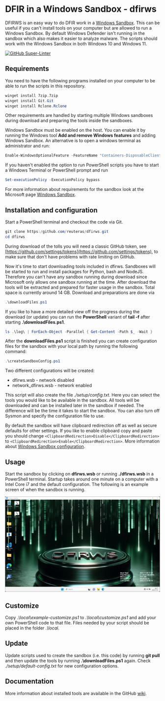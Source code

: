 # DFIR in a Windows Sandbox - dfirws

DFIRWS is an easy way to do DFIR work in a [Windows Sandbox][wsa]. This can be useful if you can't install tools on your computer but are allowed to run a Windows Sandbox. By default Windows Defender isn't running in the sandbox which also makes it easier to analyze malware. The scripts should work with the Windows Sandbox in both Windows 10 and Windows 11.

[![GitHub Super-Linter](https://github.com/reuteras/dfirws/actions/workflows/linter.yml/badge.svg)](https://github.com/marketplace/actions/super-linter)

## Requirements

You need to have the following programs installed on your computer to be able to run the scripts in this repository.

```PowerShell
winget install 7zip.7zip
winget install Git.Git
winget install Rclone.Rclone
```

Other requirements are handled by starting multiple Windows sandboxes during download and preparing the tools inside the sandboxes.

Windows Sandbox must be enabled on the host. You can enable it by running the Windows tool **Add and remove Windows features** and adding Windows Sandbox. An alternative is to open a windows terminal as administrator and run:

```PowerShell
Enable-WindowsOptionalFeature -FeatureName "Containers-DisposableClientVM" -All -Online
```

If you haven't enabled the option to run PowerShell scripts you have to start a Windows Terminal or PowerShell prompt and run

```PowerShell
Set-executionPolicy -ExecutionPolicy bypass
```

For more information about requirements for the sandbox look at the Microsoft page [Windows Sandbox][wsa].

## Installation and configuration

Start a PowerShell terminal and checkout the code via Git.

```PowerShell
git clone https:/github.com/reuteras/dfirws.git
cd dfirws
```

During download of the tolls you will need a classic GitHub token, see [https://github.com/settings/tokens](https://github.com/settings/tokens), to make sure that don't have problems with rate limiting on GitHub.

Now it's time to start downloading tools included in dfirws. Sandboxes will be started to run and install packages for Python, bash and NodeJS. Therefore you can't have any sandbox running during download since Microsoft only allows one sandbox running at the time. After download the tools will be extracted and prepared for faster usage in the sandbox.
Total space is currently around 14 GB. Download and preparations are done via

```PowerShell
.\downloadFiles.ps1
```

If you like to have a more detailed view off the progress during the download (or update) you can run the **PowerShell** variant of **tail -f** after starting **.\downloadFiles.ps1**.

```PowerShell
ls .\log\ | ForEach-Object -Parallel { Get-Content -Path $_ -Wait }
```

After the **downloadFiles.ps1** script is finished you can create configuration files for the sandbox with your local path by running the following command:

```PowerShell
.\createSandboxConfig.ps1
```

Two different configurations will be created:

- dfirws.wsb - network disabled
- network_dfirws.wsb - network enabled

This script will also create the file *./setup/config.txt*. Here you can select the tools you would like to be available in the sandbox. All tools will be downloaded and can be installed later in the sandbox if needed. The difference will be the time it takes to start the sandbox. You can also turn off Sysmon and specify the configuration file to use.

By default the sandbox will have clipboard redirection off as well as secure defaults for other settings. If you like to enable clipboard copy and paste you should change `<ClipboardRedirection>Disable</ClipboardRedirection>` to `<ClipboardRedirection>Enable</ClipboardRedirection>`. More information about [Windows Sandbox configuration][wsc].

## Usage

Start the sandbox by clicking on **dfirws.wsb** or running **./dfirws.wsb** in a PowerShell terminal. Startup takes around one minute on a computer with a Intel Core i7 and the default configuration. The following is an example screen of when the sandbox is running.

![Screen when installation is done](./resources/images/screen.png)

## Customize

Copy *.\local\example-customize.ps1* to *.\local\customize.ps1* and add your own PowerShell code to that file. Files needed by your script should be placed in the folder *.\local*.

## Update

Update scripts used to create the sandbox (i.e. this code) by running **git pull** and then update the tools by running **.\downloadFiles.ps1** again. Check *./setup/default-config.txt* for new configuration options.

## Documentation

More information about installed tools are available in the GitHub [wiki][wid].

  [wid]: https://github.com/reuteras/dfirws/wiki/Documentation
  [wsa]: https://learn.microsoft.com/en-us/windows/security/threat-protection/windows-sandbox/windows-sandbox-overview
  [wsc]: https://learn.microsoft.com/en-us/windows/security/threat-protection/windows-sandbox/windows-sandbox-configure-using-wsb-file
